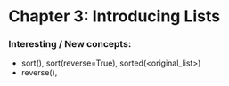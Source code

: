 # Chapter 3: Introducing Lists

### Interesting / New concepts:
- sort(), sort(reverse=True), sorted(<original_list>)
- reverse(),